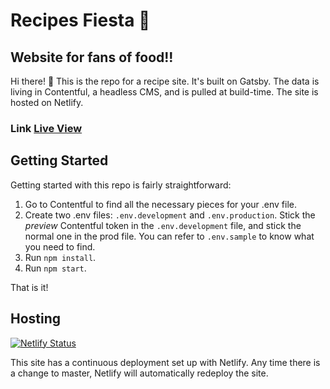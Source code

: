 # Recipes Fiesta  🍲

## Website for fans of food!!

Hi there! 👋  This is the repo for a recipe site. It's built on Gatsby. The data is living in Contentful, a headless CMS, and is pulled at build-time. The site is hosted on Netlify.


### Link [Live View](https://recipes-fiesta-gatsby.netlify.app/)

## Getting Started

Getting started with this repo is fairly straightforward:

1. Go to Contentful to find all the necessary pieces for your .env file.
2. Create two .env files: `.env.development` and `.env.production`. Stick the _preview_ Contentful token in the `.env.development` file, and stick the normal one in the prod file. You can refer to `.env.sample` to know what you need to find.
3. Run `npm install`.
4. Run `npm start`.

That is it!

## Hosting

[![Netlify Status](https://api.netlify.com/api/v1/badges/c6ab75d8-c5c5-4237-9ae8-c2320b3e7cac/deploy-status)](https://app.netlify.com/sites/recipes-gatsbyapp/deploys)

This site has a continuous deployment set up with Netlify. Any time there is a change to master, Netlify will automatically redeploy the site.
